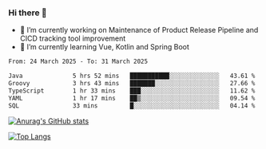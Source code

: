 ### Hi there 👋

- 🔭 I’m currently working on Maintenance of Product Release Pipeline and CICD tracking tool improvement
- 🌱 I’m currently learning Vue, Kotlin and Spring Boot

<!--START_SECTION:waka-->

```txt
From: 24 March 2025 - To: 31 March 2025

Java              5 hrs 52 mins   ███████████░░░░░░░░░░░░░░   43.61 %
Groovy            3 hrs 43 mins   ███████░░░░░░░░░░░░░░░░░░   27.66 %
TypeScript        1 hr 33 mins    ███░░░░░░░░░░░░░░░░░░░░░░   11.62 %
YAML              1 hr 17 mins    ██▒░░░░░░░░░░░░░░░░░░░░░░   09.54 %
SQL               33 mins         █░░░░░░░░░░░░░░░░░░░░░░░░   04.14 %
```

<!--END_SECTION:waka-->

[![Anurag's GitHub stats](https://github-readme-stats.vercel.app/api?username=yunhao981&show_icons=true&theme=solarized-dark)](https://github.com/anuraghazra/github-readme-stats)

[![Top Langs](https://github-readme-stats.vercel.app/api/top-langs/?username=yunhao981&theme=solarized-dark&layout=compact)](https://github.com/anuraghazra/github-readme-stats)

<!--
**yunhao981/yunhao981** is a ✨ _special_ ✨ repository because its `README.md` (this file) appears on your GitHub profile.

Here are some ideas to get you started:

- 🔭 I’m currently working on Maintenance of Release Pipeline and CICD tracking tool improvement
- 🌱 I’m currently learning Vue, Kotlin and Spring Boot
- 👯 I’m looking to collaborate on ...
- 🤔 I’m looking for help with ...
- 💬 Ask me about ...
- 📫 How to reach me: ...
- 😄 Pronouns: ...
- ⚡ Fun fact: ...
-->



